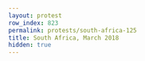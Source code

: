 ```yaml
---
layout: protest
row_index: 823
permalink: protests/south-africa-125
title: South Africa, March 2018
hidden: true
---
```

